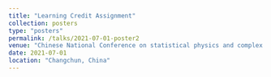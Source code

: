 ```yaml
---
title: "Learning Credit Assignment"
collection: posters
type: "posters"
permalink: /talks/2021-07-01-poster2
venue: "Chinese National Conference on statistical physics and complex systems, 2021 in Changchun, China  (1st Prize for poster)"
date: 2021-07-01
location: "Changchun, China"
---
```

